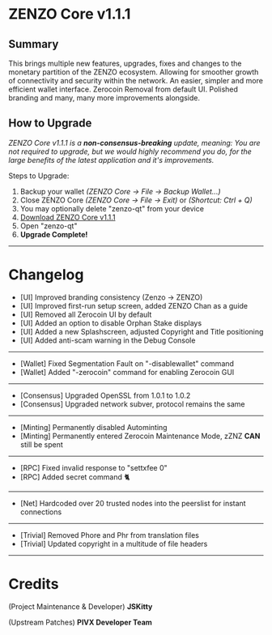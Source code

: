 # ZENZO Core v1.1.1

## Summary
This brings multiple new features, upgrades, fixes and changes to the monetary partition of the ZENZO ecosystem.
Allowing for smoother growth of connectivity and security within the network. An easier, simpler and more efficient 
wallet interface. Zerocoin Removal from default UI. Polished branding and many, many more improvements alongside.

## How to Upgrade
_ZENZO Core v1.1.1 is a **non-consensus-breaking** update, meaning: You are not required to upgrade, but we would
highly recommend you do, for the large benefits of the latest application and it's improvements._

Steps to Upgrade:
1. Backup your wallet *(ZENZO Core -> File -> Backup Wallet...)*
2. Close ZENZO Core *(ZENZO Core -> File -> Exit)* or *(Shortcut: Ctrl + Q)*
3. You may optionally delete "zenzo-qt" from your device
4. [Download ZENZO Core v1.1.1](https://github.com/Zenzo-Ecosystem/ZENZO-Core/releases)
5. Open "zenzo-qt"
6. **Upgrade Complete!**


---
# Changelog
- [UI] Improved branding consistency (Zenzo -> ZENZO)
- [UI] Improved first-run setup screen, added ZENZO Chan as a guide
- [UI] Removed all Zerocoin UI by default
- [UI] Added an option to disable Orphan Stake displays
- [UI] Added a new Splashscreen, adjusted Copyright and Title positioning
- [UI] Added anti-scam warning in the Debug Console
---
- [Wallet] Fixed Segmentation Fault on "-disablewallet" command
- [Wallet] Added "-zerocoin" command for enabling Zerocoin GUI
---
- [Consensus] Upgraded OpenSSL from 1.0.1 to 1.0.2
- [Consensus] Upgraded network subver, protocol remains the same
---
- [Minting] Permanently disabled Autominting
- [Minting] Permanently entered Zerocoin Maintenance Mode, zZNZ **CAN** still be spent
---
- [RPC] Fixed invalid response to "settxfee 0"
- [RPC] Added secret command 🐈
---
- [Net] Hardcoded over 20 trusted nodes into the peerslist for instant connections
---
- [Trivial] Removed Phore and Phr from translation files
- [Trivial] Updated copyright in a multitude of file headers

---
# Credits
(Project Maintenance & Developer) **JSKitty**

(Upstream Patches) **PIVX Developer Team**
